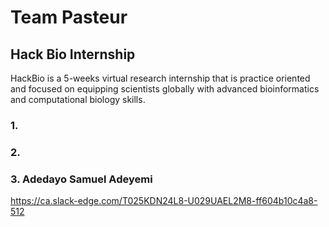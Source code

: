 # Team Pasteur

## Hack Bio Internship

HackBio is a 5-weeks virtual research internship that is practice oriented and focused on equipping scientists globally with advanced bioinformatics and computational biology skills.
### 1. 



### 2.


### 3. Adedayo Samuel Adeyemi
https://ca.slack-edge.com/T025KDN24L8-U029UAEL2M8-ff604b10c4a8-512
